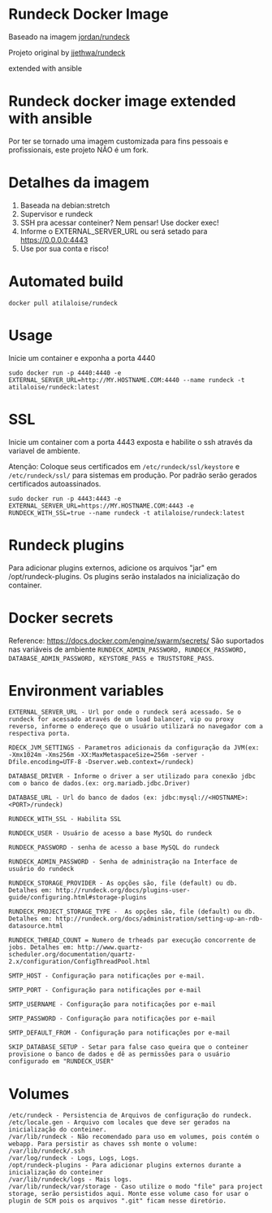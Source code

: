 # Rundeck Docker Image
Baseado na imagem [jordan/rundeck](https://hub.docker.com/r/jordan/rundeck) 

Projeto original by [jjethwa/rundeck](https://github.com/jjethwa/rundeck)

extended with ansible

Rundeck docker image extended with ansible
==============

Por ter se tornado uma imagem customizada para fins pessoais e profissionais, este projeto NÃO é um fork.

# Detalhes da imagem

1. Baseada na debian:stretch
2. Supervisor e rundeck
3. SSH pra acessar conteiner? Nem pensar! Use docker exec!
5. Informe o EXTERNAL_SERVER_URL ou será setado para  https://0.0.0.0:4443
6. Use por sua conta e risco!

# Automated build

```
docker pull atilaloise/rundeck
```

# Usage
Inicie um container e exponha a porta 4440

```
sudo docker run -p 4440:4440 -e EXTERNAL_SERVER_URL=http://MY.HOSTNAME.COM:4440 --name rundeck -t atilaloise/rundeck:latest
```

# SSL

Inicie um container com a porta 4443 exposta e habilite o ssh através da variavel de ambiente.

Atenção: Coloque seus certificados em `/etc/rundeck/ssl/keystore` e `/etc/rundeck/ssl/` para sistemas em produção. Por padrão serão gerados certificados autoassinados.

```
sudo docker run -p 4443:4443 -e EXTERNAL_SERVER_URL=https://MY.HOSTNAME.COM:4443 -e RUNDECK_WITH_SSL=true --name rundeck -t atilaloise/rundeck:latest
```

# Rundeck plugins

Para adicionar plugins externos, adicione os arquivos "jar" em /opt/rundeck-plugins. Os plugins serão instalados na inicialização do container.

# Docker secrets
Reference: https://docs.docker.com/engine/swarm/secrets/
São suportados nas variáveis de ambiente `RUNDECK_ADMIN_PASSWORD, RUNDECK_PASSWORD, DATABASE_ADMIN_PASSWORD, KEYSTORE_PASS e TRUSTSTORE_PASS`.  

# Environment variables

```
EXTERNAL_SERVER_URL - Url por onde o rundeck será acessado. Se o rundeck for acessado através de um load balancer, vip ou proxy reverso, informe o endereço que o usuário utilizará no navegador com a respectiva porta.

RDECK_JVM_SETTINGS - Parametros adicionais da configuração da JVM(ex: -Xmx1024m -Xms256m -XX:MaxMetaspaceSize=256m -server -Dfile.encoding=UTF-8 -Dserver.web.context=/rundeck)

DATABASE_DRIVER - Informe o driver a ser utilizado para conexão jdbc com o banco de dados.(ex: org.mariadb.jdbc.Driver)

DATABASE_URL - Url do banco de dados (ex: jdbc:mysql://<HOSTNAME>:<PORT>/rundeck)

RUNDECK_WITH_SSL - Habilita SSL

RUNDECK_USER - Usuário de acesso a base MySQL do rundeck

RUNDECK_PASSWORD - senha de acesso a base MySQL do rundeck

RUNDECK_ADMIN_PASSWORD - Senha de administração na Interface de usuário do rundeck

RUNDECK_STORAGE_PROVIDER - As opções são, file (default) ou db.  Detalhes em: http://rundeck.org/docs/plugins-user-guide/configuring.html#storage-plugins

RUNDECK_PROJECT_STORAGE_TYPE -  As opções são, file (default) ou db.  Detalhes em: http://rundeck.org/docs/administration/setting-up-an-rdb-datasource.html

RUNDECK_THREAD_COUNT = Numero de trheads par execução concorrente de jobs. Detalhes em: http://www.quartz-scheduler.org/documentation/quartz-2.x/configuration/ConfigThreadPool.html

SMTP_HOST - Configuração para notificações por e-mail.

SMTP_PORT - Configuração para notificações por e-mail

SMTP_USERNAME - Configuração para notificações por e-mail

SMTP_PASSWORD - Configuração para notificações por e-mail

SMTP_DEFAULT_FROM - Configuração para notificações por e-mail

SKIP_DATABASE_SETUP - Setar para false caso queira que o conteiner provisione o banco de dados e dê as permissões para o usuário configurado em "RUNDECK_USER"
```

# Volumes

```
/etc/rundeck - Persistencia de Arquivos de configuração do rundeck.
/etc/locale.gen - Arquivo com locales que deve ser gerados na inicialização do conteiner.
/var/lib/rundeck - Não recomendado para uso em volumes, pois contém o webapp. Para persistir as chaves ssh monte o volume: /var/lib/rundeck/.ssh
/var/log/rundeck - Logs, Logs, Logs.
/opt/rundeck-plugins - Para adicionar plugins externos durante a inicialização do conteiner
/var/lib/rundeck/logs - Mais logs.
/var/lib/rundeck/var/storage - Caso utilize o modo "file" para project storage, serão persistidos aqui. Monte esse volume caso for usar o plugin de SCM pois os arquivos ".git" ficam nesse diretório.
```